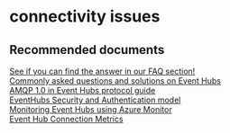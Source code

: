 <properties
	pageTitle="connectivity issues"
	description="connectivity issues"
	service="microsoft.eventhub"
	resource="namespaces"
	authors="ChiragPavecha"
	displayOrder=""
	selfHelpType="generic"
	supportTopicIds="32548803"
	resourceTags=""
	productPesIds="16125"
	cloudEnvironments="public,BlackForest,Fairfax"
	articleId="b0f5d885-cd9d-4e80-b07a-ea26fc4040cf"
	ownershipId="AzureMessaging_Common"
/>

# connectivity issues

## **Recommended documents**
[See if you can find the answer in our FAQ section!](https://azure.microsoft.com/documentation/articles/event-hubs-availability-and-support-faq/)<br>
[Commonly asked questions and solutions on Event Hubs](https://docs.microsoft.com/azure/event-hubs/event-hubs-faq)<br>
[AMQP 1.0 in Event Hubs protocol guide](https://docs.microsoft.com/azure/service-bus-messaging/service-bus-amqp-protocol-guide)<br>
[EventHubs Security and Authentication model](https://docs.microsoft.com/azure/event-hubs/event-hubs-authentication-and-security-model-overview)<br>
[Monitoring Event Hubs using Azure Monitor](https://docs.microsoft.com/azure/event-hubs/event-hubs-metrics-azure-monitor)<br>
[Event Hub Connection Metrics](https://docs.microsoft.com/azure/event-hubs/event-hubs-metrics-azure-monitor#connection-metrics)<br>
